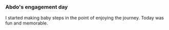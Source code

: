 ### Abdo's engagement day

I started making baby steps in the point of enjoying the journey. Today was fun and memorable.
